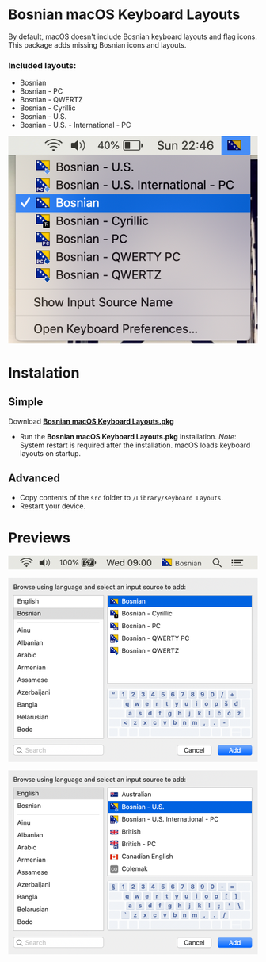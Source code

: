 # Bosnian macOS Keyboard Layouts
By default, macOS doesn't include Bosnian keyboard layouts and flag icons. This package adds missing Bosnian icons and layouts.

### Included layouts:
- Bosnian
- Bosnian - PC
- Bosnian - QWERTZ
- Bosnian - Cyrillic
- Bosnian - U.S.
- Bosnian - U.S. - International - PC

![Bosnian Keyboard Layouts Preview](https://raw.githubusercontent.com/ministryofprogramming/bosnian-macos-keyboard/master/previews/preview_3.png "Available Bosnian Keyboard Layouts")

# Instalation
## Simple
Download **[Bosnian macOS Keyboard Layouts.pkg](https://github.com/ministryofprogramming/bosnian-macos-keyboard/raw/master/dist/Bosnian%20macOS%20Keyboard%20Layouts.pkg)**

- Run the **Bosnian macOS Keyboard Layouts.pkg** installation.
*Note*: System restart is required after the installation. macOS loads keyboard layouts on startup.

## Advanced
- Copy contents of the `src` folder to `/Library/Keyboard Layouts`.
- Restart your device.

# Previews
![Bosnian Keyboard Layouts Preview4](https://raw.githubusercontent.com/ministryofprogramming/bosnian-macos-keyboard/master/previews/preview_4.png "Available Bosnian Keyboard Layouts")

![Bosnian Keyboard Layouts Preview 2](https://raw.githubusercontent.com/ministryofprogramming/bosnian-macos-keyboard/master/previews/preview_1.png "Available Bosnian Keyboard Layouts")

![Bosnian Keyboard Layouts Preview 3](https://raw.githubusercontent.com/ministryofprogramming/bosnian-macos-keyboard/master/previews/preview_2.png "Available Bosnian Keyboard Layouts")